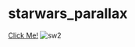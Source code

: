 # starwars_parallax
[Click Me!](https://esadakman.github.io/starwars_parallax/)
![sw2](https://user-images.githubusercontent.com/98649983/168483039-811c6273-f539-4877-9794-e8665f19cad3.gif)
